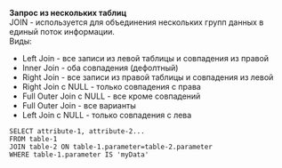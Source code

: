 **Запрос из нескольких таблиц**  
JOIN - используется для объединения нескольких групп данных в единый поток информации.  
Виды:  
- Left Join - все записи из левой таблицы и совпадения из правой
- Inner Join - оба совпадения (дефолтный)
- Right Join - все записи из правой таблицы и совпадения из левой
- Right Join c NULL - только совпадения с права
- Full Outer Join c NULL - все кроме совпадений
- Full Outer Join - все варианты
- Left Join c NULL - только совпадения с лева  
```
SELECT attribute-1, attribute-2...
FROM table-1
JOIN table-2 ON table-1.parameter=table-2.parameter
WHERE table-1.parameter IS 'myData'
```